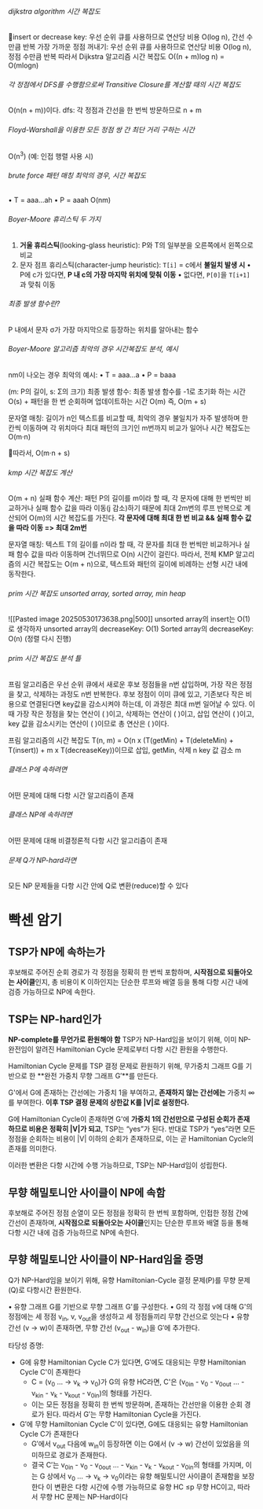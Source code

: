 
###### dijkstra algorithm 시간 복잡도
insert or decrease key: 우선 순위 큐를 사용하므로 연산당 비용 O(log n), 간선 수만큼 반복
가장 가까운 정점 꺼내기: 우선 순위 큐를 사용하므로 연산당 비용 O(log n), 정점 수만큼 반복
	따라서 Dijkstra 알고리즘 시간 복잡도 O((n + m)log n) = O(mlogn)
###### 각 정점에서 DFS를 수행함으로써 Transitive Closure를 계산할 때의 시간 복잡도
O(n(n + m))이다.
dfs: 각 정점과 간선을 한 번씩 방문하므로 n + m
###### Floyd-Warshall을 이용한 모든 정점 쌍 간 최단 거리 구하는 시간
O(n<sup>3</sup>) (예: 인접 행렬 사용 시)
###### brute force 패턴 매칭 최악의 경우, 시간 복잡도
•	T = aaa…ah
•	P = aaah
 O(nm)
###### Boyer-Moore 휴리스틱 두 가지
1.	**거울 휴리스틱**(looking-glass heuristic): P와 T의 일부분을 오른쪽에서 왼쪽으로 비교
2.	문자 점프 휴리스틱(character-jump heuristic): `T[i]` = c에서 **불일치 발생 시**
	•	P에 c가 있다면, **P 내 c의 가장 마지막 위치에 맞춰 이동**
	•	없다면, `P[0]`을 `T[i+1]`과 맞춰 이동
###### 최종 발생 함수란?
P 내에서 문자 σ가 가장 마지막으로 등장하는 위치를 알아내는 함수
###### Boyer-Moore 알고리즘 최악의 경우 시간복잡도 분석, 예시
nm이 나오는 경우 최악의 예시:
•	T = aaa…a
•	P = baaa

(m: P의 길이, s: Σ의 크기)
최종 발생 함수: 최종 발생 함수를 -1로 초기화 하는 시간 O(s) + 패턴을 한 번 순회하며 업데이트하는 시간 O(m) 즉, O(m + s)

문자열 매칭: 길이가 n인 텍스트를 비교할 때, 최악의 경우 불일치가 자주 발생하며 한 칸씩 이동하며 각 위치마다 최대 패턴의 크기인 m번까지 비교가 일어나 시간 복잡도는 O(m·n)

따라서, O(m·n + s)
###### kmp 시간 복잡도 계산
O(m + n)
실패 함수 계산: 패턴 P의 길이를 m이라 할 때, 각 문자에 대해 한 번씩만 비교하거나 실패 함수 값을 따라 이동(j 감소)하기 때문에 최대 2m번의 루프 반복으로 계산되어 O(m)의 시간 복잡도를 가진다.
**각 문자에 대해 최대 한 번 비교 && 실패 함수 값을 따라 이동 => 최대 2m번**

문자열 매칭: 텍스트 T의 길이를 n이라 할 때, 각 문자를 최대 한 번씩만 비교하거나 실패 함수 값을 따라 이동하며 건너뛰므로 O(n) 시간이 걸린다.
따라서, 전체 KMP 알고리즘의 시간 복잡도는 O(m + n)으로, 텍스트와 패턴의 길이에 비례하는 선형 시간 내에 동작한다.
###### prim 시간 복잡도 unsorted array, sorted array, min heap
![[Pasted image 20250530173638.png|500]]
unsorted array의 insert는 O(1)로 생각하자
unsorted array의 decreaseKey: O(1)
Sorted array의 decreaseKey: O(n) (정렬 다시 진행)
###### prim 시간 복잡도 분석 틀
프림 알고리즘은 우선 순위 큐에서 새로운 후보 정점들을 n번 삽입하며, 가장 작은 정점을 찾고, 삭제하는 과정도 n번 반복한다.
후보 정점이 이미 큐에 있고, 기존보다 작은 비용으로 연결된다면 key값을 감소시켜야 하는데, 이 과정은 최대 m번 일어날 수 있다.
이 때 가장 작은 정점을 찾는 연산이 (  )이고, 삭제하는 연산이 (  )이고, 삽입 연산이 (  )이고, key 값을 감소시키는 연산이 (  )이므로 총 연산은 (  )이다.

프림 알고리즘의 시간 복잡도 T(n, m) = O(n x (T(getMin) + T(deleteMin) + T(insert)) + m x T(decreaseKey))이므로
삽입, getMin, 삭제 n
key 값 감소 m
###### 클래스 P에 속하려면
어떤 문제에 대해 다항 시간 알고리즘이 존재
###### 클래스 NP에 속하려면
어떤 문제에 대해 비결정론적 다항 시간 알고리즘이 존재
###### 문제 Q가 NP-hard라면
모든 NP 문제들을 다항 시간 안에 Q로 변환(reduce)할 수 있다

# 빡센 암기
## TSP가 NP에 속하는가
후보해로 주어진 순회 경로가 각 정점을 정확히 한 번씩 포함하며, **시작점으로 되돌아오는 사이클**인지, 총 비용이 K 이하인지는 단순한 루프와 배열 등을 통해 다항 시간 내에 검증 가능하므로 NP에 속한다.
## TSP는 NP-hard인가
**NP-complete를 무언가로 환원해야 함**
TSP가 NP-Hard임을 보이기 위해, 이미 NP-완전임이 알려진 Hamiltonian Cycle 문제로부터 다항 시간 환원을 수행한다. 

Hamiltonian Cycle 문제를 TSP 결정 문제로 환원하기 위해, 무가중치 그래프 G를 기반으로 한 **완전 가중치 무향 그래프 G′**를 만든다.

G'에서 G에 존재하는 간선에는 가중치 1을 부여하고, **존재하지 않는 간선에는** 가중치 ∞를 부여한다.
**이후 TSP 결정 문제의 상한값 K를 |V|로 설정한다.**

G에 Hamiltonian Cycle이 존재하면 G'에 **가중치 1의 간선만으로 구성된 순회가 존재하므로 비용은 정확히 |V|가 되고**, TSP는 “yes”가 된다. 반대로 TSP가 “yes”라면 모든 정점을 순회하는 비용이 |V| 이하의 순회가 존재하므로, 이는 곧 Hamiltonian Cycle의 존재를 의미한다.

이러한 변환은 다항 시간에 수행 가능하므로, TSP는 NP-Hard임이 성립한다.
## 무향 해밀토니안 사이클이 NP에 속함
후보해로 주어진 정점 순열이 모든 정점을 정확히 한 번씩 포함하며, 인접한 정점 간에 간선이 존재하며, **시작점으로 되돌아오는 사이클**인지는 단순한 루프와 배열 등을 통해 다항 시간 내에 검증 가능하므로 NP에 속한다.
## 무향 해밀토니안 사이클이 NP-Hard임을 증명
Q가 NP-Hard임을 보이기 위해, 유향 Hamiltonian-Cycle 결정 문제(P)를 무향 문제(Q)로 다항시간 환원한다.

•	유향 그래프 G를 기반으로 무향 그래프 G'를 구성한다.
•	G의 각 정점 v에 대해 G'의 정점에는 세 정점 v<sub>in</sub>, v, v<sub>out</sub>을 생성하고 세 정점들끼리 무향 간선으로 잇는다
•	유향 간선 (v → w)이 존재하면, 무향 간선 (v<sub>out</sub> - w<sub>in</sub>)을 G′에 추가한다.

타당성 증명:
- G에 유향 Hamiltonian Cycle C가 있다면, G′에도 대응되는 무향 Hamiltonian Cycle C'이 존재한다
	- C = (v<sub>0</sub>  ... → v<sub>k</sub> → v<sub>0</sub>)가 G의 유향 HC라면, C'은 (v<sub>0in</sub> - v<sub>0</sub> - v<sub>0out</sub> ... - v<sub>kin</sub> - v<sub>k</sub> - v<sub>kout</sub> - v<sub>0in</sub>)의 형태를 가진다. 
	- 이는 모든 정점을 정확히 한 번씩 방문하며, 존재하는 간선만을 이용한 순회 경로가 된다. 
	  따라서 G′는 무향 Hamiltonian Cycle을 가진다.
- G′에 무향 Hamiltonian Cycle C'이 있다면, G에도 대응되는 유향 Hamiltonian Cycle C가 존재한다
	- G′에서 v<sub>out</sub> 다음에 w<sub>in</sub>이 등장하면 이는 G에서 (v → w) 간선이 있었음을 의미하므로 경로가 존재한다.
	- 결국 C′는 v<sub>0in</sub> - v<sub>0</sub> - v<sub>0out</sub> ... - v<sub>kin</sub> - v<sub>k</sub> - v<sub>kout</sub> - v<sub>0in</sub>의 형태를 가지며, 
	  이는 G 상에서 v<sub>0</sub>  ... → v<sub>k</sub> → v<sub>0</sub>이라는 유향 해밀토니안 사이클이 존재함을 보장한다
이 변환은 다항 시간에 수행 가능하므로 유향 HC ≤p 무향 HC이고, 따라서 무향 HC 문제는 NP-Hard이다